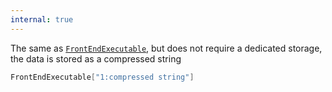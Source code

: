 ```yaml
---
internal: true
---
```

The same as [`FrontEndExecutable`](FrontEndExecutable.md), but does not require a dedicated storage, the data is stored as a compressed string

```mathematica
FrontEndExecutable["1:compressed string"]
```

